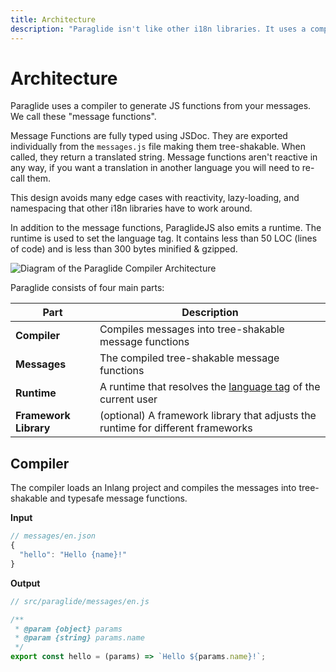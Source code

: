 ```yaml
---
title: Architecture
description: "Paraglide isn't like other i18n libraries. It uses a compiler to generate translations. Learn more about it here."
---
```


# Architecture

Paraglide uses a compiler to generate JS functions from your messages. We call these "message functions".

Message Functions are fully typed using JSDoc. They are exported individually from the `messages.js` file making them tree-shakable. When called, they return a translated string. Message functions aren't reactive in any way, if you want a translation in another language you will need to re-call them.

This design avoids many edge cases with reactivity, lazy-loading, and namespacing that other i18n libraries have to work around.

In addition to the message functions, ParaglideJS also emits a runtime. The runtime is used to set the language tag. It contains less than 50 LOC (lines of code) and is less than 300 bytes minified & gzipped.

![Diagram of the Paraglide Compiler Architecture](https://cdn.jsdelivr.net/gh/opral/monorepo@latest/inlang/packages/paraglide-js/assets/architecture.svg)

Paraglide consists of four main parts:

| Part                  | Description                                                                                                                  |
| --------------------- | ---------------------------------------------------------------------------------------------------------------------------- |
| **Compiler**          | Compiles messages into tree-shakable message functions                                                                       |
| **Messages**          | The compiled tree-shakable message functions                                                                                 |
| **Runtime**           | A runtime that resolves the [language tag](https://www.inlang.com/m/8y8sxj09/library-inlang-languageTag) of the current user |
| **Framework Library** | (optional) A framework library that adjusts the runtime for different frameworks                                             |

## Compiler

The compiler loads an Inlang project and compiles the messages into tree-shakable and typesafe message functions.

**Input**

```js
// messages/en.json
{
  "hello": "Hello {name}!"
}
```

**Output**

```js
// src/paraglide/messages/en.js

/**
 * @param {object} params
 * @param {string} params.name
 */
export const hello = (params) => `Hello ${params.name}!`;
```
